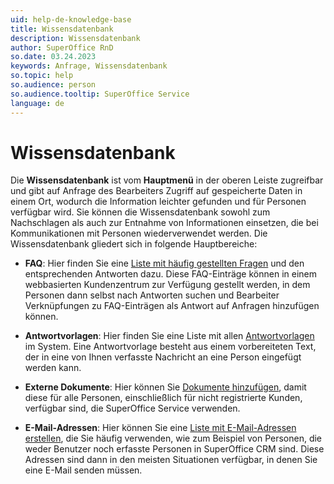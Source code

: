```yaml
---
uid: help-de-knowledge-base
title: Wissensdatenbank
description: Wissensdatenbank
author: SuperOffice RnD
so.date: 03.24.2023
keywords: Anfrage, Wissensdatenbank
so.topic: help
so.audience: person
so.audience.tooltip: SuperOffice Service
language: de
---
```


# Wissensdatenbank

Die **Wissensdatenbank** ist vom **Hauptmenü** in der oberen Leiste zugreifbar und gibt auf Anfrage des Bearbeiters Zugriff auf gespeicherte Daten in einem Ort, wodurch die Information leichter gefunden und für Personen verfügbar wird. Sie können die Wissensdatenbank sowohl zum Nachschlagen als auch zur Entnahme von Informationen einsetzen, die bei Kommunikationen mit Personen wiederverwendet werden. Die Wissensdatenbank gliedert sich in folgende Hauptbereiche:

* **FAQ**: Hier finden Sie eine [Liste mit häufig gestellten Fragen][2] und den entsprechenden Antworten dazu. Diese FAQ-Einträge können in einem webbasierten Kundenzentrum zur Verfügung gestellt werden, in dem Personen dann selbst nach Antworten suchen und Bearbeiter Verknüpfungen zu FAQ-Einträgen als Antwort auf Anfragen hinzufügen können.

* **Antwortvorlagen**: Hier finden Sie eine Liste mit allen [Antwortvorlagen][3] im System. Eine Antwortvorlage besteht aus einem vorbereiteten Text, der in eine von Ihnen verfasste Nachricht an eine Person eingefügt werden kann.

* **Externe Dokumente**: Hier können Sie [Dokumente hinzufügen][1], damit diese für alle Personen, einschließlich für nicht registrierte Kunden, verfügbar sind, die SuperOffice Service verwenden.

* **E-Mail-Adressen**: Hier können Sie eine [Liste mit E-Mail-Adressen erstellen][4], die Sie häufig verwenden, wie zum Beispiel von Personen, die weder Benutzer noch erfasste Personen in SuperOffice CRM sind. Diese Adressen sind dann in den meisten Situationen verfügbar, in denen Sie eine E-Mail senden müssen.

<!-- Referenced links -->
[1]: ../external-document.md
[2]: ../../../faq/learn/index.md
[3]: ../../reply-templates/index.md
[4]: ../../../email/service/learn/kb-aliases/index.md

<!-- Referenced images -->